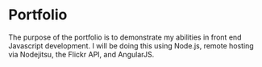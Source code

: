 # Portfolio
The purpose of the portfolio is to demonstrate my abilities in front end Javascript development.
I will be doing this using Node.js, remote hosting via Nodejitsu, the Flickr API, and AngularJS.
